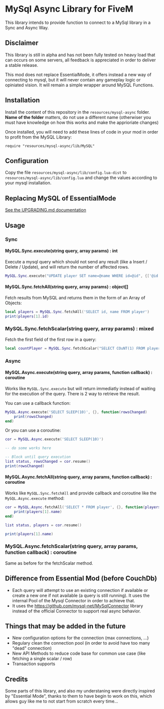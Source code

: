 # MySql Async Library for FiveM

This library intends to provide function to connect to a MySql library in a Sync and Async Way.

## Disclaimer

This library is still in alpha and has not been fully tested on heavy load that can occurs on some servers, 
all feedback is appreciated in order to deliver a stable release.

This mod does not replace EssentialMode, it offers instead a new way of connecting to mysql, but
it will never contain any gameplay logic or opiniated vision. It will remain a simple wrapper around MySQL 
Functions.

## Installation

Install the content of this repository in the `resources/mysql-async` folder. **Name of the folder** matters, 
do not use a different name (otherwiser you must have knowledge on how this works and make the apprioriate 
changes)

Once installed, you will need to add these lines of code in your mod in order to profit from the MySQL 
Library:

```
require "resources/mysql-async/lib/MySQL"
```

## Configuration

Copy the file `resources/mysql-async/lib/config.lua-dist` to `resources/mysql-async/lib/config.lua` and 
change the values according to your mysql installation.

## Replacing MySQL of EssentialMode

[See the UPGRADING.md documentation](UPGRADING.md)

## Usage

### Sync

#### MySQL.Sync.execute(string query, array params) : int

Execute a mysql query which should not send any result (like a Insert / Delete / Update), and will return the 
number of affected rows.

```lua
MySQL.Sync.execute("UPDATE player SET name=@name WHERE id=@id", {['@id'] = 10, ['@name'] = 'foo'})
```

#### MySQL.Sync.fetchAll(string query, array params) : object[]

Fetch results from MySQL and returns them in the form of an Array of Objects:

```lua
local players = MySQL.Sync.fetchAll('SELECT id, name FROM player')
print(players[1].id)
```

### MySQL.Sync.fetchScalar(string query, array params) : mixed

Fetch the first field of the first row in a query:

```lua
local countPlayer = MySQL.Sync.fetchScalar("SELECT COuNT(1) FROM players")
```

### Async

#### MySQL.Async.execute(string query, array params, function callback) : coroutine

Works like `MySQL.Sync.execute` but will return immediatly instead of waiting for the execution of the query.
There is 2 way to retrieve the result.

You can use a callback function:

```lua
MySQL.Async.execute('SELECT SLEEP(10)', {}, function(rowsChanged)
    print(rowsChanged)
end)
```

Or you can use a coroutine:

```lua
cor = MySQL.Async.execute('SELECT SLEEP(10)')

-- do some works here

-- Block until query execution
list status, rowsChanged = cor.resume()
print(rowsChanged)
```

#### MySQL.Async.fetchAll(string query, array params, function callback) : coroutine

Works like `MySQL.Sync.fetchAll` and provide callback and coroutine like the `MySQL.Async.execute` method:

```lua
cor = MySQL.Async.fetchAll('SELECT * FROM player', {}, function(players)
    print(players[1].name)
end)

list status, players = cor.resume()

print(players[1].name)
```

### MySQL.Async.fetchScalar(string query, array params, function callback) : coroutine

Same as before for the fetchScalar method.

## Difference from Essential Mod (before CouchDb)

 * Each query will attempt to use an existing connection if available or create a new one if not available
 (a query is still running). It uses the internal Pool of the Mysql Connector in order to achieve that.
 * It uses the https://github.com/mysql-net/MySqlConnector library instead of the official Connector to support
 real async behavior.

## Things that may be added in the future

 * New configuration options for the connection (max connections, ...)
 * Regulary clean the connection pool (in order to avoid have too many "dead" connection)
 * New API Methods to reduce code base for common use case (like fetching a single scalar / row)
 * Transaction supports

## Credits

Some parts of this library, and also my understaning were directly inspired by "Essential Mode", thanks to 
them to have begin to work on this, which allows guy like me to not start from scratch every time...
